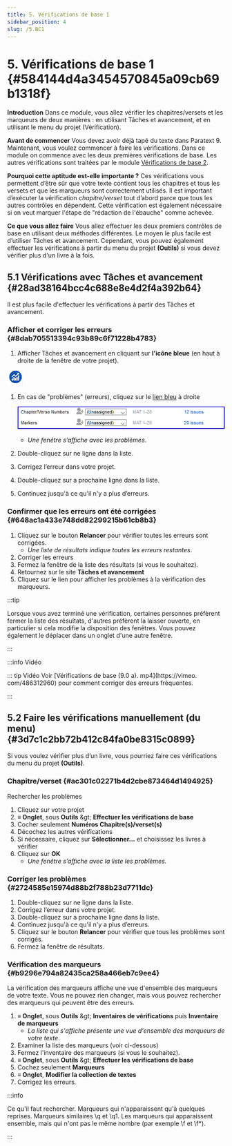 ```yaml
---
title: 5. Vérifications de base 1
sidebar_position: 4
slug: /5.BC1
---
```




# 5. Vérifications de base 1 {#584144d4a3454570845a09cb69b1318f}


**Introduction**  Dans ce module, vous allez vérifier les chapitres/versets et les marqueurs de deux manières : en utilisant Tâches et avancement, et en utilisant le menu du projet (Vérification).


**Avant de commencer**   Vous devez avoir déjà tapé du texte dans Paratext 9. Maintenant, vous voulez commencer à faire les vérifications. Dans ce module on commence avec les deux premières vérifications de base. Les autres vérifications sont traitées par le module [Vérifications de base 2](/12.BC2).


**Pourquoi cette aptitude est-elle importante ?** Ces vérifications vous permettent d’être sûr que votre texte contient tous les chapitres et tous les versets et que les marqueurs sont correctement utilisés. Il est important d’exécuter la vérification *chapitre/verset* tout d’abord parce que tous les autres contrôles en dépendent. Cette vérification est également nécessaire si on veut marquer l'étape de "rédaction de l'ébauche" comme achevée.


**Ce que vous allez faire**  Vous allez effectuer les deux premiers contrôles de base en utilisant deux méthodes différentes. Le moyen le plus facile est d’utiliser Tâches et avancement. Cependant, vous pouvez également effectuer les vérifications à partir du menu du projet **(Outils)** si vous devez vérifier plus d'un livre à la fois.


## 5.1 Vérifications avec Tâches et avancement {#28ad38164bcc4c688e8e4d2f4a392b64}


Il est plus facile d'effectuer les vérifications à partir des Tâches et avancement.


### **Afficher et corriger les erreurs** {#8dab705513394c93b89c6f71228b4783}


<div class='notion-row'>
<div class='notion-column' style={{width: 'calc((100% - (min(32px, 4vw) * 1)) * 0.5)'}}>

1. Afficher Tâches et avancement en cliquant sur **l'icône bleue** (en haut à droite de la fenêtre de votre projet).

</div><div className='notion-spacer'></div>

<div class='notion-column' style={{width: 'calc((100% - (min(32px, 4vw) * 1)) * 0.5)'}}>

![](./1327675855.png)

</div><div className='notion-spacer'></div>
</div>

1. En cas de "problèmes" (erreurs), cliquez sur le <u>lien bleu</u> à droite

    ![](./1439418375.png)

    - _Une fenêtre s’affiche avec les problèmes_.
1. Double-cliquez sur ne ligne dans la liste.
1. Corrigez l’erreur dans votre projet.
1. Double-cliquez sur a prochaine ligne dans la liste.
1. Continuez jusqu'à ce qu'il n'y a plus d’erreurs.

### **Confirmer que les erreurs ont été corrigées** {#648ac1a433e748dd82299215b61cb8b3}

1. Cliquez sur le bouton **Relancer**  pour vérifier toutes les erreurs sont corrigées.
    - _Une liste de résultats indique toutes les erreurs restantes_.
1. Corriger les erreurs
1. Fermez la fenêtre de la liste des résultats (si vous le souhaitez).
1. Retournez sur le site **Tâches et avancement**
1. Cliquez sur le lien pour afficher les problèmes à la vérification des marqueurs.

:::tip

Lorsque vous avez terminé une vérification, certaines personnes préfèrent fermer la liste des résultats, d'autres préfèrent la laisser ouverte, en particulier si cela modifie la disposition des fenêtres. Vous pouvez également le déplacer dans un onglet d'une autre fenêtre.

:::




:::info Vidéo

::: tip    Vidéo
Voir [Vérifications de base (9.0 a). mp4](https://vimeo. com/486312960) pour comment corriger des erreurs fréquentes.

:::




## 5.2 Faire les vérifications manuellement (du menu) {#3d7c1c2bb72b412c84fa0be8315c0899}


Si vous voulez vérifier plus d’un livre, vous pourriez faire ces vérifications du menu du projet **(Outils)**.


### Chapitre/verset {#ac301c02271b4d2cbe873464d1494925}


Rechercher les problèmes

1. Cliquez sur votre projet
1. **≡ Onglet**, sous **Outils** \&gt; **Effectuer les vérifications de base**
1. Cocher seulement **Numéros Chapitre(s)/verset(s)**
1. Décochez les autres vérifications
1. Si nécessaire, cliquez sur **Sélectionner…** et choisissez les livres à vérifier
1. Cliquez sur **OK**
    - _Une fenêtre s’affiche avec la liste les problèmes._

### Corriger les problèmes {#2724585e15974d88b2f788b23d7711dc}

1. Double-cliquez sur ne ligne dans la liste.
1. Corrigez l’erreur dans votre projet.
1. Double-cliquez sur a prochaine ligne dans la liste.
1. Continuez jusqu'à ce qu'il n'y a plus d’erreurs.
1. Cliquez sur le bouton **Relancer**  pour vérifier que tous les problèmes sont corrigés.
1. Fermez la fenêtre de résultats.

### Vérification des marqueurs {#b9296e794a82435ca258a466eb7c9ee4}


La vérification des marqueurs affiche une vue d'ensemble des marqueurs de votre texte. Vous ne pouvez rien changer, mais vous pouvez rechercher des marqueurs qui peuvent être des erreurs.

1. **≡ Onglet**, sous **Outils** \&gt; **Inventaires de vérifications** puis **Inventaire de marqueurs**
    - _La liste qui s'affiche présente une vue d'ensemble des marqueurs de votre texte_.
1. Examiner la liste des marqueurs (voir ci-dessous)
1. Fermez l'inventaire des marqueurs (si vous le souhaitez).
1. **≡ Onglet**, sous **Outils** \&gt; **Effectuer les vérifications de base**
1. Cochez seulement **Marqueurs**
1. **≡ Onglet**, **Modifier la collection de textes**  
1. Corrigez les erreurs.

:::info

Ce qu'il faut rechercher. Marqueurs qui n'apparaissent qu'à quelques reprises. Marqueurs similaires \q et \q1. Les marqueurs qui apparaissent ensemble, mais qui n'ont pas le même nombre (par exemple \f et \f*).

:::



